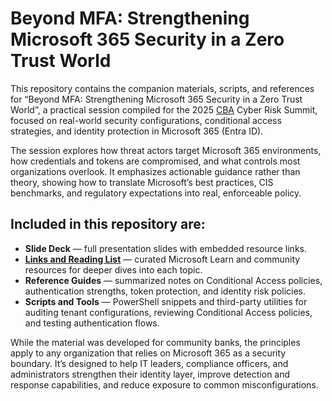 # Beyond MFA: Strengthening Microsoft 365 Security in a Zero Trust World

This repository contains the companion materials, scripts, and references for “Beyond MFA: Strengthening Microsoft 365 Security in a Zero Trust World”, a practical session compiled for the 2025 [CBA](https://www.cbaofga.com/) Cyber Risk Summit, focused on real-world security configurations, conditional access strategies, and identity protection in Microsoft 365 (Entra ID).

The session explores how threat actors target Microsoft 365 environments, how credentials and tokens are compromised, and what controls most organizations overlook. It emphasizes actionable guidance rather than theory, showing how to translate Microsoft’s best practices, CIS benchmarks, and regulatory expectations into real, enforceable policy.

## Included in this repository are:
- **Slide Deck** — full presentation slides with embedded resource links.
- **[Links and Reading List](https://github.com/troyapoulin/BEYOND-MFA-Strengthening-Microsoft-365/blob/main/02_Links-and-Reading-List.md)** — curated Microsoft Learn and community resources for deeper dives into each topic.
- **Reference Guides** — summarized notes on Conditional Access policies, authentication strengths, token protection, and identity risk policies.
- **Scripts and Tools** — PowerShell snippets and third-party utilities for auditing tenant configurations, reviewing Conditional Access policies, and testing authentication flows.

While the material was developed for community banks, the principles apply to any organization that relies on Microsoft 365 as a security boundary. It’s designed to help IT leaders, compliance officers, and administrators strengthen their identity layer, improve detection and response capabilities, and reduce exposure to common misconfigurations.

